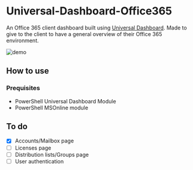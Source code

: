 # Universal-Dashboard-Office365
An Office 365 client dashboard built using [Universal Dashboard](https://github.com/ironmansoftware/universal-dashboard). Made to give to the client to have a general overview of their Office 365 environment.

![demo](https://i.imgur.com/Iseej28.png)

## How to use

### Prequisites
- PowerShell Universal Dashboard Module
- PowerShell MSOnline module

## To do
- [x] Accounts/Mailbox page
- [ ] Licenses page
- [ ] Distribution lists/Groups page
- [ ] User authentication
